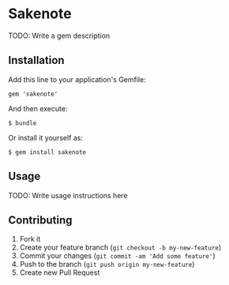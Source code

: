 # Sakenote

TODO: Write a gem description

## Installation

Add this line to your application's Gemfile:

    gem 'sakenote'

And then execute:

    $ bundle

Or install it yourself as:

    $ gem install sakenote

## Usage

TODO: Write usage instructions here

## Contributing

1. Fork it
2. Create your feature branch (`git checkout -b my-new-feature`)
3. Commit your changes (`git commit -am 'Add some feature'`)
4. Push to the branch (`git push origin my-new-feature`)
5. Create new Pull Request
